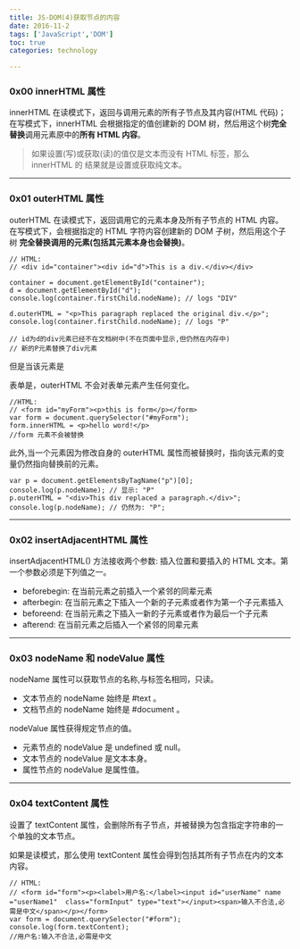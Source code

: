 ```yaml
---
title: JS-DOM(4)获取节点的内容  
date: 2016-11-2    
tags: ['JavaScript','DOM']
toc: true
categories: technology

---
```

### 0x00 innerHTML 属性

innerHTML 在读模式下，返回与调用元素的所有子节点及其内容(HTML 代码)；在写模式下，innerHTML 会根据指定的值创建新的 DOM 树，然后用这个树**完全替换**调用元素原中的**所有 HTML 内容**。


> 如果设置(写)或获取(读)的值仅是文本而没有 HTML 标签，那么 innerHTML 的 结果就是设置或获取纯文本。


---
### 0x01 outerHTML 属性
outerHTML 在读模式下，返回调用它的元素本身及所有子节点的 HTML 内容。在写模式下，会根据指定的 HTML 字符内容创建新的 DOM 子树，然后用这个子树 **完全替换调用的元素(包括其元素本身也会替换)**。

```
// HTML:
// <div id="container"><div id="d">This is a div.</div></div>

container = document.getElementById("container");
d = document.getElementById("d");
console.log(container.firstChild.nodeName); // logs "DIV"

d.outerHTML = "<p>This paragraph replaced the original div.</p>";
console.log(container.firstChild.nodeName); // logs "P"

// id为d的div元素已经不在文档树中(不在页面中显示,但仍然在内存中)
// 新的P元素替换了div元素
```

但是当该元素是 <form> 表单是，outerHTML 不会对表单元素产生任何变化。

```
//HTML:
// <form id="myForm"><p>this is form</p></form>
var form = document.querySelector("#myForm");
form.innerHTML = <p>hello word!</p>
//form 元素不会被替换
```

此外,当一个元素因为修改自身的 outerHTML 属性而被替换时，指向该元素的变量仍然指向替换前的元素。

```
var p = document.getElementsByTagName("p")[0];
console.log(p.nodeName); // 显示: "P"
p.outerHTML = "<div>This div replaced a paragraph.</div>";
console.log(p.nodeName); // 仍然为: "P";
```

---
### 0x02 insertAdjacentHTML 属性
insertAdjacentHTML() 方法接收两个参数: 插入位置和要插入的 HTML 文本。第一个参数必须是下列值之一。

* beforebegin: 在当前元素之前插入一个紧邻的同辈元素
* afterbegin: 在当前元素之下插入一个新的子元素或者作为第一个子元素插入
* beforeend: 在当前元素之下插入一新的子元素或者作为最后一个子元素
* afterend: 在当前元素之后插入一个紧邻的同辈元素


---
### 0x03 nodeName 和 nodeValue 属性
nodeName 属性可以获取节点的名称,与标签名相同，只读。  
* 文本节点的 nodeName 始终是 #text 。
* 文档节点的 nodeName 始终是 #document 。


nodeValue 属性获得规定节点的值。
* 元素节点的 nodeValue 是 undefined 或 null。
* 文本节点的 nodeValue 是文本本身。
* 属性节点的 nodeValue 是属性值。 


---
### 0x04 textContent 属性
设置了 textContent 属性，会删除所有子节点，并被替换为包含指定字符串的一个单独的文本节点。

如果是读模式，那么使用 textContent 属性会得到包括其所有子节点在内的文本内容。


```
// HTML:
// <form id="form"><p><label>用户名:</label><input id="userName" name ="userName1"  class="formInput" type="text"></input><span>输入不合法,必需是中文</span></p></form>
var form = document.querySelector("#form");
console.log(form.textContent); 
//用户名:输入不合法,必需是中文
```

